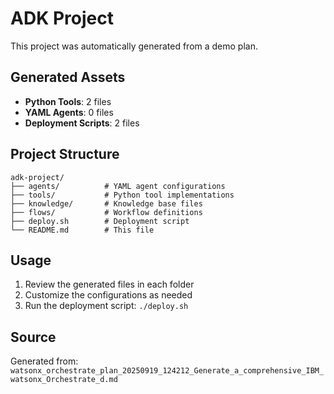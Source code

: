 # ADK Project

This project was automatically generated from a demo plan.

## Generated Assets

- **Python Tools**: 2 files
- **YAML Agents**: 0 files
- **Deployment Scripts**: 2 files

## Project Structure

```
adk-project/
├── agents/          # YAML agent configurations
├── tools/           # Python tool implementations
├── knowledge/       # Knowledge base files
├── flows/           # Workflow definitions
├── deploy.sh        # Deployment script
└── README.md        # This file
```

## Usage

1. Review the generated files in each folder
2. Customize the configurations as needed
3. Run the deployment script: `./deploy.sh`

## Source

Generated from: `watsonx_orchestrate_plan_20250919_124212_Generate_a_comprehensive_IBM_watsonx_Orchestrate_d.md`
